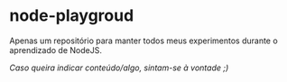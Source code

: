 # node-playgroud

Apenas um repositório para manter todos meus experimentos durante o aprendizado de NodeJS.

*Caso queira indicar conteúdo/algo, sintam-se à vontade ;)*
